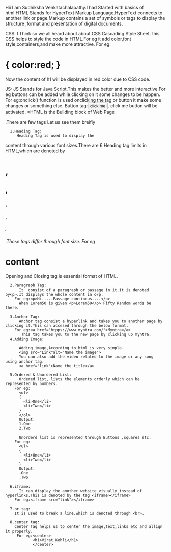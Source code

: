 Hii I am Sudhiksha Venkatachalapathy.I had Started with basics of html.HTML Stands for HyperText Markup Language.HyperText connects to another link or page.Markup contains a set of symbols or tags to display the structure ,format and presentation of digital documents.

CSS:
    I Think so we all heard about 
about CSS Cascading Style Sheet.This CSS helps to style the code in HTML.For eg it add color,font style,containers,and make more attractive.
    For eg:
    <h1>
    {
        color:red;
    }
    </h1>
Now the content of h1 will be displayed in red color due to CSS code.

JS:
    JS Stands for Java Script.This makes the better and more interactive.For eg buttons can be added while clicking on it some changes to be happen.
       For eg:onclick() function is used onclicking the tag or button it make some changes or something else.
    Button tag:<button>click me</button>.
click me button will be activated.
        *HTML is the Building block of Web Page 

.There are few tags 
Let us see them breifly

      1.Heading Tag:
         Heading Tag is used to display the
content through various font sizes.There are 6 Heading tag limits in HTML,which are denoted by <h1>,<h2>,<h3>,<h4>,<h5>,<h6>.These tags differ through font size.
        For eg <h1>content</h1>
Opening and Closing tag is essential format of HTML.

      2.Paragraph Tag:
          It  consist of a paragraph or passage in it.It is denoted by<p>.It displays the whole content in o/p.
        For eg:<p>Hi.....Passage continous....</p>
          When Lorem50 is given <p>Lorem50</p> Fifty Random words be there.

      3.Anchor Tag:
          Anchor tag consist a hyperlink and takes you to another page by clicking it.This can accesed through the below format.
        For eg:<a href="htpps://www.myntra.com/">Myntra</a>
           This tag takes you to the new page by clicking up myntra.
      4.Adding Image:

          Adding image,According to html is very simple.
          <img src="Link"alt="Name the image">
          You can also add the video related to the image or any song using anchor tag.
          <a href="link">Name the title</a>

      5.Ordered & Unordered List:
          Ordered list, lists the elements orderly which can be represented by numbers.
        For eg:
          <ol>
          {
            <li>One</li>
            <li>Two</li>
          }  
          </ol>
          Output:
          1.One
          2.Two

          Unorderd list is represented through Buttons ,squares etc.
        For eg:
          <ul>
          {
            <li>One</li>
            <li>Two</li>
          }
          Output:
          .One
          .Two

      6.iframe:
          It can display the another website visually instead of hyperlinks.This is denoted by the tag <iframe></iframe>
        For eg:<iframe src="link"></iframe>

      7.br tag:
        It is used to break a line,which is denoted through <br>.

      8.center tag:
        Center Tag helps us to center the image,text,links etc and allign it properly.
         For eg:<center>
                <h1>Virat Kohli</h1>
                </center>
       